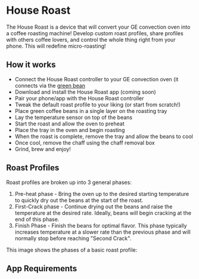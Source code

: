 # House Roast
The House Roast is a device that will convert your GE convection oven into a coffee roasting machine! Develop custom roast profiles, share profiles with others coffee lovers, and control the whole thing right from your phone. This will redefine micro-roasting!

## How it works
* Connect the House Roast controller to your GE convection oven (it connects via the [green bean](http://market.firstbuild.com/products/greenbean)
* Download and install the House Roast app (coming soon)
* Pair your phone/app with the House Roast controller
* Tweak the default roast profile to your liking (or start from scratch!)
* Place green coffee beans in a single layer on the roasting tray
* Lay the temperature sensor on top of the beans
* Start the roast and allow the oven to preheat
* Place the tray in the oven and begin roasting
* When the roast is complete, remove the tray and allow the beans to cool
* Once cool, remove the chaff using the chaff removal box
* Grind, brew and enjoy!

## Roast Profiles
Roast profiles are broken up into 3 general phases:
1) Pre-heat phase - Bring the oven up to the desired starting temperature to quickly dry out the beans at the start of the roast.
2) First-Crack phase - Continue drying out the beans and raise the temperature at the desired rate.  Ideally, beans will begin cracking at the end of this phase.
3) Finish Phase - Finish the beans for optimal flavor.  This phase typically increases temperature at a slower rate than the previous phase and will normally stop before reaching "Second Crack".

This image shows the phases of a basic roast profile:

## App Requirements

